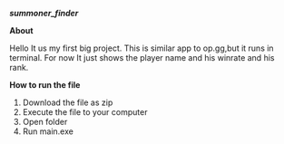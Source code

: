  ***summoner_finder***

 **About**
 
 Hello It us my first big project. 
 This is similar app to op.gg,but it runs in terminal. 
 For now It just shows the player name and his winrate and his rank.

**How to run the file**

 1. Download the file as zip
 2. Execute the file to your computer
 3. Open folder
 4. Run main.exe
